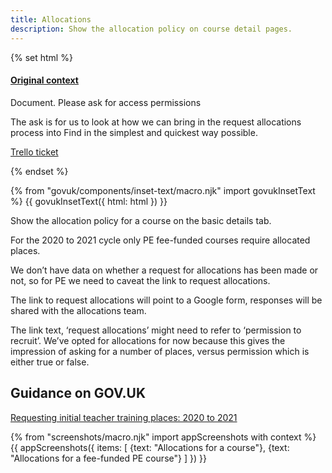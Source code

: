 ```yaml
---
title: Allocations
description: Show the allocation policy on course detail pages.
---
```

{% set html %}
  <h4 class="govuk-heading-s govuk-!-margin-bottom-1"><a href="https://docs.google.com/document/d/1926pN2UTaknKAC4bYUGyCSiPe5lBXJZ33ld7LXmftYw/edit">Original context</a></h4>
  <p class="govuk-body-s">Document. Please ask for access permissions</p>
  <p>The ask is for us to look at how we can bring in the request allocations process into Find in the simplest and quickest way possible. </p>
  <p><a href="https://trello.com/c/CNOPjJNc/1861-allocations-in-find-design-research">Trello ticket</a></p>
{% endset %}

{% from "govuk/components/inset-text/macro.njk" import govukInsetText %}
{{ govukInsetText({
  html: html
}) }}

Show the allocation policy for a course on the basic details tab.

For the 2020 to 2021 cycle only PE fee-funded courses require allocated places.

We don’t have data on whether a request for allocations has been made or not, so for PE we need to caveat the link to request allocations.

The link to request allocations will point to a Google form, responses will be shared with the allocations team.

The link text, ‘request allocations’ might need to refer to ‘permission to recruit’. We’ve opted for allocations for now because this gives the impression of asking for a number of places, versus permission which is either true or false.

## Guidance on GOV.UK

[Requesting initial teacher training places: 2020 to 2021](https://www.gov.uk/government/publications/requesting-initial-teacher-training-places-2020-to-2021)

{% from "screenshots/macro.njk" import appScreenshots with context %}
{{ appScreenshots({
  items: [
    {text: "Allocations for a course"},
    {text: "Allocations for a fee-funded PE course"}
  ]
}) }}
